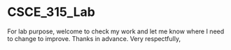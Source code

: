 # CSCE_315_Lab
For lab purpose, welcome to check my work and let me know where I need to change to improve. Thanks in advance. Very respectfully,
